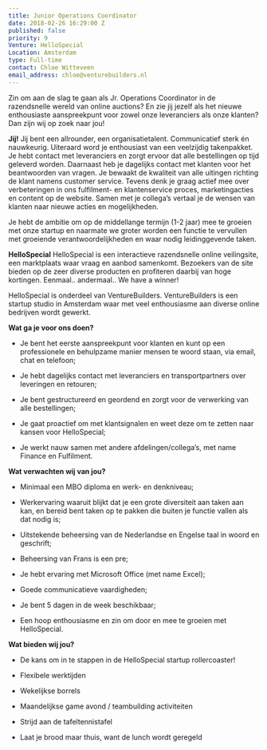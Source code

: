 ```yaml
---
title: Junior Operations Coordinator
date: 2018-02-26 16:29:00 Z
published: false
priority: 9
Venture: HelloSpecial
Location: Amsterdam
type: Full-time
contact: Chloe Witteveen
email_address: chloe@venturebuilders.nl
---
```


Zin om aan de slag te gaan als Jr. Operations Coordinator in de razendsnelle wereld van online auctions? En zie jij jezelf als het nieuwe enthousiaste aanspreekpunt voor zowel onze leveranciers als onze klanten? Dan zijn wij op zoek naar jou!

**Jij!**
Jij bent een allrounder, een organisatietalent. Communicatief sterk én nauwkeurig. Uiteraard word je enthousiast van een veelzijdig takenpakket. Je hebt contact met leveranciers en zorgt ervoor dat alle bestellingen op tijd geleverd worden. Daarnaast heb je dagelijks contact met klanten voor het beantwoorden van vragen. Je bewaakt de kwaliteit van alle uitingen richting de klant namens customer service. Tevens denk je graag actief mee over verbeteringen in ons fulfilment- en klantenservice proces, marketingacties en content op de website. Samen met je collega’s vertaal je de wensen van klanten naar nieuwe acties en mogelijkheden.

Je hebt de ambitie om op de middellange termijn (1-2 jaar) mee te groeien met onze startup en naarmate we groter worden een functie te vervullen met groeiende verantwoordelijkheden en waar nodig leidinggevende taken.

**HelloSpecial**
HelloSpecial is een interactieve razendsnelle online veilingsite, een marktplaats waar vraag en aanbod samenkomt. Bezoekers van de site bieden op de zeer diverse producten en profiteren daarbij van hoge kortingen. Eenmaal.. andermaal.. We have a winner!

HelloSpecial is onderdeel van VentureBuilders. VentureBuilders is een startup studio in Amsterdam waar met veel enthousiasme aan diverse online bedrijven wordt gewerkt.


**Wat ga je voor ons doen?**

* Je bent het eerste aanspreekpunt voor klanten en kunt op een professionele en behulpzame manier mensen te woord staan, via email, chat en telefoon;

* Je hebt dagelijks contact met leveranciers en transportpartners over leveringen en retouren;

* Je bent gestructureerd en geordend en zorgt voor de verwerking van alle bestellingen;

* Je gaat proactief om met klantsignalen en weet deze om te zetten naar kansen voor HelloSpecial;

* Je werkt nauw samen met andere afdelingen/collega’s, met name Finance en Fulfilment.


**Wat verwachten wij van jou?**

* Minimaal een MBO diploma en werk- en denkniveau;

* Werkervaring waaruit blijkt dat je een grote diversiteit aan taken aan kan, en bereid bent taken op te pakken die buiten je functie vallen als dat nodig is;

* Uitstekende beheersing van de Nederlandse en Engelse taal in woord en geschrift;

* Beheersing van Frans is een pre;

* Je hebt ervaring met Microsoft Office (met name Excel);

* Goede communicatieve vaardigheden;

* Je bent 5 dagen in de week beschikbaar;

* Een hoop enthousiasme en zin om door en mee te groeien met HelloSpecial.


**Wat bieden wij jou?**

* De kans om in te stappen in de HelloSpecial startup rollercoaster!

* Flexibele werktijden

* Wekelijkse borrels

* Maandelijkse game avond / teambuilding activiteiten

* Strijd aan de tafeltennistafel

* Laat je brood maar thuis, want de lunch wordt geregeld